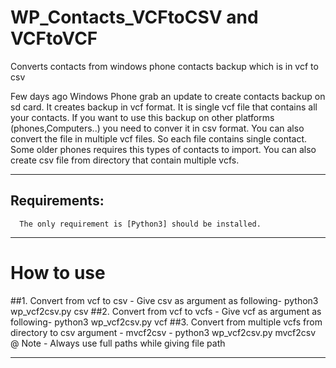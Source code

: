 # WP_Contacts_VCFtoCSV and VCFtoVCF
Converts contacts from windows phone contacts backup which is in vcf to csv

Few days ago Windows Phone grab an update to create contacts backup on sd card. 
It creates backup in vcf format. It is single vcf file that contains all your contacts.
If you want to use this backup on other platforms (phones,Computers..) you need to conver it in csv format.
You can also convert the file in multiple vcf files. So each file contains single contact. Some older phones
requires this types of contacts to import.
      You can also create csv file from directory that contain multiple vcfs.

-------------------------------------------------------------------------------------------------------------------------
## Requirements:
      The only requirement is [Python3] should be installed.
-------------------------------------------------------------------------------------------------------------------------

# How to use
##1. Convert from vcf to csv -
      Give csv as argument as following-
      python3 wp_vcf2csv.py csv
##2. Convert from vcf to vcfs -
      Give vcf as argument as following-
      python3 wp_vcf2csv.py vcf
##3. Convert from multiple vcfs from directory to csv
      argument - mvcf2csv -
      python3 wp_vcf2csv.py mvcf2csv
 @ Note - Always use full paths while giving file path
 
-------------------------------------------------------------------------------------------------------------------------
[Python3]:https://www.python.org/downloads/
